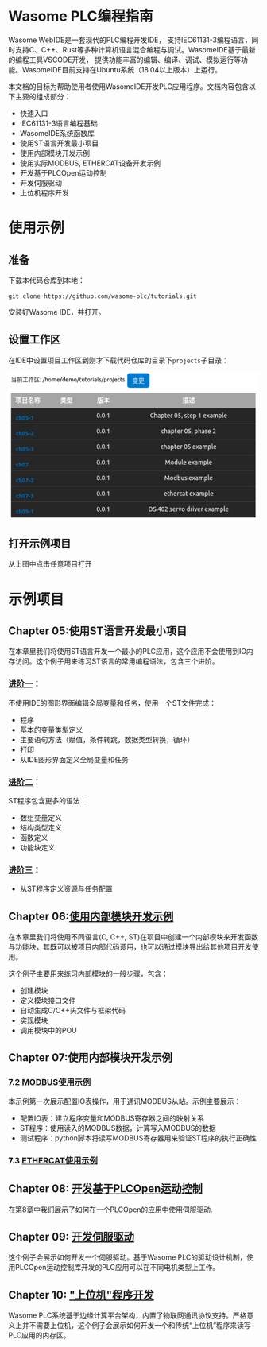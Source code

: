 # Wasome PLC编程指南

Wasome WebIDE是一套现代的PLC编程开发IDE， 支持IEC61131-3编程语言，同时支持C、C++、Rust等多种计算机语言混合编程与调试。WasomeIDE基于最新的编程工具VSCODE开发， 提供功能丰富的编辑、编译、调试、模拟运行等功能。WasomeIDE目前支持在Ubuntu系统（18.04以上版本）上运行。

本文档的目标为帮助使用者使用WasomeIDE开发PLC应用程序。文档内容包含以下主要的组成部分：
-	快速入口
-	IEC61131-3语言编程基础
-	WasomeIDE系统函数库
-	使用ST语言开发最小项目
-	使用内部模块开发示例
-	使用实际MODBUS, ETHERCAT设备开发示例
-	开发基于PLCOpen运动控制
-	开发伺服驱动
-   上位机程序开发

# 使用示例

## 准备

下载本代码仓库到本地：
```
git clone https://github.com/wasome-plc/tutorials.git
```

安装好Wasome IDE，并打开。

## 设置工作区
在IDE中设置项目工作区到刚才下载代码仓库的目录下`projects`子目录：

![](./doc/imgs/workspace_path.png)

## 打开示例项目
从上图中点击任意项目打开

# 示例项目

## Chapter 05:使用ST语言开发最小项目
在本章里我们将使用ST语言开发一个最小的PLC应用，这个应用不会使用到IO内存访问。这个例子用来练习ST语言的常用编程语法，包含三个进阶。

### [进阶一](./projects/ch05-1)：

不使用IDE的图形界面编辑全局变量和任务，使用一个ST文件完成：
-	程序
-	基本的变量类型定义
-	主要语句方法（赋值，条件转跳，数据类型转换，循环）
-	打印
-	从IDE图形界面定义全局变量和任务

### [进阶二](./projects/ch05-2)：

ST程序包含更多的语法：
-	数组变量定义
-	结构类型定义
-	函数定义
-	功能块定义

### [进阶三](./projects/ch05-3)：

-	从ST程序定义资源与任务配置


## Chapter 06:[使用内部模块开发示例](./projects/ch06)

在本章里我们将使用不同语言(C, C++, ST)在项目中创建一个内部模块来开发函数与功能块，其既可以被项目内部代码调用，也可以通过模块导出给其他项目开发使用。

这个例子主要用来练习内部模块的一般步骤，包含：
-	创建模块
-	定义模块接口文件
-	自动生成C/C++头文件与框架代码
-	实现模块
-	调用模块中的POU

## Chapter 07:使用内部模块开发示例

### 7.2	[MODBUS使用示例](./projects/ch07-2)

本示例第一次展示配置IO表操作，用于通讯MODBUS从站。示例主要展示：
-	配置IO表：建立程序变量和MODBUS寄存器之间的映射关系
-	ST程序：使用读入的MODBUS数据，计算写入MODBUS的数据
-	测试程序：python脚本将读写MODBUS寄存器用来验证ST程序的执行正确性

### 7.3	[ETHERCAT使用示例](./projects/ch07-3)

## Chapter 08: [开发基于PLCOpen运动控制](./projects/ch08-1)

在第8章中我们展示了如何在一个PLCOpen的应用中使用伺服驱动.

## Chapter 09: [开发伺服驱动](./projects/ch09-1)

这个例子会展示如何开发一个伺服驱动。基于Wasome PLC的驱动设计机制，使用PLCOpen运动控制库开发的PLC应用可以在不同电机类型上工作。

## Chapter 10: ["上位机"程序开发](./projects/ch10)

Wasome PLC系统基于边缘计算平台架构，内置了物联网通讯协议支持。严格意义上并不需要上位机，这个例子会展示如何开发一个和传统“上位机”程序来读写PLC应用的内存区。